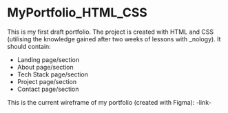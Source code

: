 # MyPortfolio_HTML_CSS

This is my first draft portfolio. The project is created with HTML and CSS (utilising the knowledge gained after two weeks of lessons with _nology). It should contain:

- Landing page/section
- About page/section
- Tech Stack page/section
- Project page/section
- Contact page/section

This is the current wireframe of my portfolio (created with Figma):
-link-

